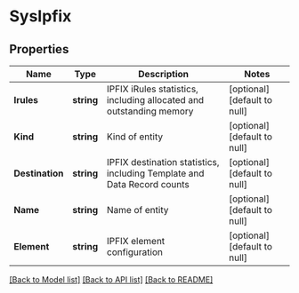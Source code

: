 # SysIpfix

## Properties
Name | Type | Description | Notes
------------ | ------------- | ------------- | -------------
**Irules** | **string** | IPFIX iRules statistics, including allocated and outstanding memory | [optional] [default to null]
**Kind** | **string** | Kind of entity | [optional] [default to null]
**Destination** | **string** | IPFIX destination statistics, including Template and Data Record counts | [optional] [default to null]
**Name** | **string** | Name of entity | [optional] [default to null]
**Element** | **string** | IPFIX element configuration | [optional] [default to null]

[[Back to Model list]](../README.md#documentation-for-models) [[Back to API list]](../README.md#documentation-for-api-endpoints) [[Back to README]](../README.md)


